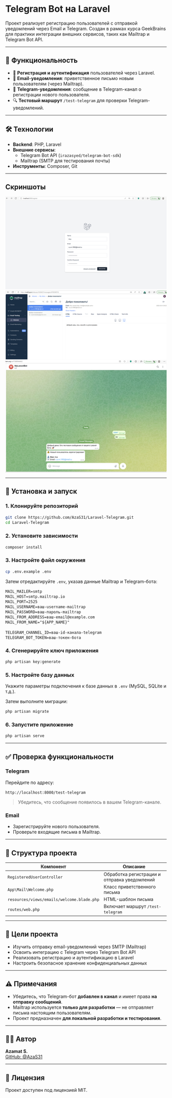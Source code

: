 # Telegram Bot на Laravel

Проект реализует регистрацию пользователей с отправкой уведомлений через Email и Telegram. Создан в рамках курса GeekBrains для практики интеграции внешних сервисов, таких как Mailtrap и Telegram Bot API.

---

## 📌 Функциональность

- 🔐 **Регистрация и аутентификация** пользователей через Laravel.
- 📧 **Email-уведомления**: приветственное письмо новым пользователям (через Mailtrap).
- 🤖 **Telegram-уведомления**: сообщение в Telegram-канал о регистрации нового пользователя.
- 🔍 **Тестовый маршрут** `/test-telegram` для проверки Telegram-уведомлений.

---

## 🛠 Технологии

- **Backend**: PHP, Laravel
- **Внешние сервисы**:
  - Telegram Bot API (`irazasyed/telegram-bot-sdk`)
  - Mailtrap (SMTP для тестирования почты)
- **Инструменты**: Composer, Git

---

## Скриншоты

![screen1](./screen1.png)
![screen2](./screen2.png)
![screen3](./screen3.png)

---

## 🚀 Установка и запуск

### 1. Клонируйте репозиторий

```bash
git clone https://github.com/AzaS31/Laravel-Telegram.git
cd Laravel-Telegram
```

### 2. Установите зависимости

```bash
composer install
```

### 3. Настройте файл окружения

```bash
cp .env.example .env
```

Затем отредактируйте `.env`, указав данные Mailtrap и Telegram-бота:

```env
MAIL_MAILER=smtp
MAIL_HOST=smtp.mailtrap.io
MAIL_PORT=2525
MAIL_USERNAME=ваш-username-mailtrap
MAIL_PASSWORD=ваш-пароль-mailtrap
MAIL_FROM_ADDRESS=ваш-email@example.com
MAIL_FROM_NAME="${APP_NAME}"

TELEGRAM_CHANNEL_ID=ваш-id-канала-telegram
TELEGRAM_BOT_TOKEN=ваш-токен-бота
```

### 4. Сгенерируйте ключ приложения

```bash
php artisan key:generate
```

### 5. Настройте базу данных

Укажите параметры подключения к базе данных в `.env` (MySQL, SQLite и т.д.).

Затем выполните миграции:

```bash
php artisan migrate
```

### 6. Запустите приложение

```bash
php artisan serve
```

---

## ✅ Проверка функциональности

### Telegram

Перейдите по адресу:

```
http://localhost:8000/test-telegram
```

> Убедитесь, что сообщение появилось в вашем Telegram-канале.

### Email

- Зарегистрируйте нового пользователя.
- Проверьте входящие письма в Mailtrap.

---

## 📁 Структура проекта

| Компонент | Описание |
|----------|----------|
| `RegisteredUserController` | Обработка регистрации и отправка уведомлений |
| `App\Mail\Welcome.php` | Класс приветственного письма |
| `resources/views/emails/welcome.blade.php` | HTML-шаблон письма |
| `routes/web.php` | Включает маршрут `/test-telegram` |

---

## 🎯 Цели проекта

- Изучить отправку email-уведомлений через SMTP (Mailtrap)
- Освоить интеграцию с Telegram через Telegram Bot API
- Реализовать регистрацию и аутентификацию в Laravel
- Настроить безопасное хранение конфиденциальных данных

---

## ⚠️ Примечания

- Убедитесь, что Telegram-бот **добавлен в канал** и имеет права **на отправку сообщений**.
- Mailtrap используется **только для разработки** — не отправляет письма настоящим пользователям.
- Проект предназначен **для локальной разработки и тестирования**.

---

## 🧑‍💻 Автор

**Azamat S.**  
[GitHub: @AzaS31](https://github.com/AzaS31)

---

## 📜 Лицензия

Проект доступен под лицензией MIT.


